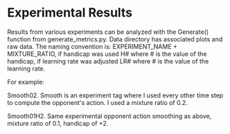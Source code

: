 # Experimental Results

Results from various experiments can be analyzed with the Generate() function from generate_metrics.py. Data directory has associated plots and raw data. The naming convention is: EXPERIMENT_NAME + MIXTURE_RATIO, if handicap was used H# where # is the value of the handicap, if learning rate was adjusted LR# where # is the value of the learning rate.

For example: 

Smooth02. Smooth is an experiment tag where I used every other time step to compute the opponent's action. I used a mixture ratio of 0.2. 

Smooth01H2. Same experimental opponent action smoothing as above, mixture ratio of 0.1, handicap of +2. 

